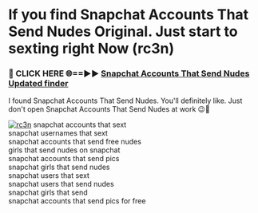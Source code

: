 # If you find Snapchat Accounts That Send Nudes Original. Just start to sexting right Now (rc3n)

<h3>🔴 CLICK HERE 🌐==►► <a href="https://tinyurl.com/mtbk5fxa" rel="nofollow">Snapchat Accounts That Send Nudes Updated finder</a></h3>

I found Snapchat Accounts That Send Nudes. You'll definitely like. Just don't open Snapchat Accounts That Send Nudes at work 😉💬

[![rc3n](https://i.imgur.com/Q8WKrnY.jpeg)](https://tinyurl.com/mtbk5fxa)
snapchat accounts that sext<br>
snapchat usernames that sext<br>
snapchat accounts that send free nudes<br>
girls that send nudes on snapchat<br>
snapchat accounts that send pics<br>
snapchat girls that send nudes<br>
snapchat users that sext<br>
snapchat users that send nudes<br>
snapchat girls that send<br>
snapchat accounts that send pics for free